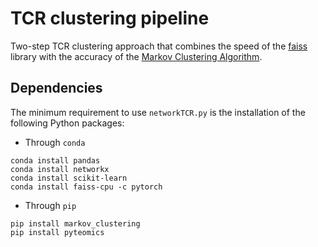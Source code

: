 # TCR clustering pipeline
Two-step TCR clustering approach that combines the speed of the [faiss](https://github.com/facebookresearch/faiss) library with the accuracy of the [Markov Clustering Algorithm](https://micans.org/mcl/).

## Dependencies
The minimum requirement to use `networkTCR.py` is the installation of the following Python packages:
<br/>
- Through `conda`
```
conda install pandas
conda install networkx
conda install scikit-learn
conda install faiss-cpu -c pytorch
```
- Through `pip`
```
pip install markov_clustering
pip install pyteomics
```
